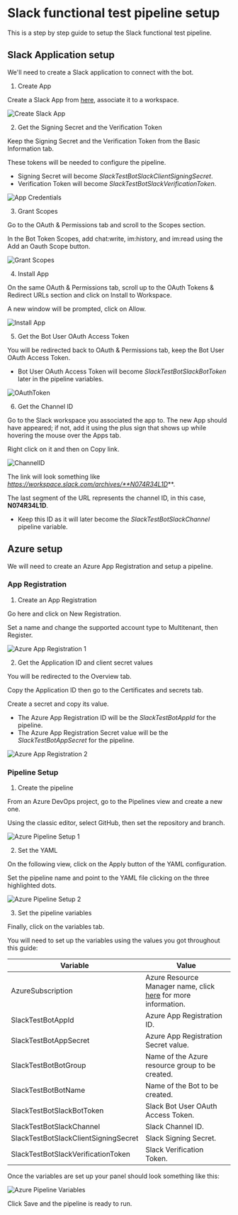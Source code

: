 # Slack functional test pipeline setup

This is a step by step guide to setup the Slack functional test pipeline.

## Slack Application setup

We'll need to create a Slack application to connect with the bot.

1. Create App

Create a Slack App from [here](https://api.slack.com/apps), associate it to a workspace.

![Create Slack App](media/SlackCreateSlackApp.png)

2. Get the Signing Secret and the Verification Token

Keep the Signing Secret and the Verification Token from the Basic Information tab.

These tokens will be needed to configure the pipeline.

- Signing Secret will become *SlackTestBotSlackClientSigningSecret*.
- Verification Token will become *SlackTestBotSlackVerificationToken*.

![App Credentials](media/SlackAppCredentials.png)

3. Grant Scopes

Go to the OAuth & Permissions tab and scroll to the Scopes section.

In the Bot Token Scopes, add chat:write, im:history, and im:read using the Add an Oauth Scope button.

![Grant Scopes](media/SlackGrantScopes.png)

4. Install App

On the same OAuth & Permissions tab, scroll up to the OAuth Tokens & Redirect URLs section and click on Install to Workspace.

A new window will be prompted, click on Allow.

![Install App](media/SlackInstallApp.png)

5. Get the Bot User OAuth Access Token

You will be redirected back to OAuth & Permissions tab, keep the Bot User OAuth Access Token.

- Bot User OAuth Access Token will become *SlackTestBotSlackBotToken* later in the pipeline variables.

![OAuthToken](media/SlackOAuthToken.png)

6. Get the Channel ID

Go to the Slack workspace you associated the app to. The new App should have appeared; if not, add it using the plus sign that shows up while hovering the mouse over the Apps tab.

Right click on it and then on Copy link.

![ChannelID](media/SlackChannelID.png)

The link will look something like *https://workspace.slack.com/archives/**N074R34L1D***.

The last segment of the URL represents the channel ID, in this case, **N074R34L1D**.

- Keep this ID as it will later become the *SlackTestBotSlackChannel* pipeline variable.

## Azure setup

We will need to create an Azure App Registration and setup a pipeline.

### App Registration

1. Create an App Registration

Go here and click on New Registration.

Set a name and change the supported account type to Multitenant, then Register.

![Azure App Registration 1](media/AzureAppRegistration1.png)

2. Get the Application ID and client secret values

You will be redirected to the Overview tab.

Copy the Application ID then go to the Certificates and secrets tab.

Create a secret and copy its value.

- The Azure App Registration ID will be the *SlackTestBotAppId* for the pipeline.
- The Azure App Registration Secret value will be the *SlackTestBotAppSecret* for the pipeline.

![Azure App Registration 2](media/AzureAppRegistration2.png)

### Pipeline Setup

1. Create the pipeline

From an Azure DevOps project, go to the Pipelines view and create a new one.

Using the classic editor, select GitHub, then set the repository and branch.

![Azure Pipeline Setup 1](media/AzurePipelineSetup1.png)

2. Set the YAML

On the following view, click on the Apply button of the YAML configuration.

Set the pipeline name and point to the YAML file clicking on the three highlighted dots.

![Azure Pipeline Setup 2](media/AzurePipelineSetup2.png)

3. Set the pipeline variables

Finally, click on the variables tab.

You will need to set up the variables using the values you got throughout this guide:

|Variable|Value|
|---|---|
| AzureSubscription | Azure Resource Manager name, click [here](https://docs.microsoft.com/en-us/azure/azure-resource-manager/management/overview) for more information. |
| SlackTestBotAppId | Azure App Registration ID. |
| SlackTestBotAppSecret | Azure App Registration Secret value. |
| SlackTestBotBotGroup | Name of the Azure resource group to be created. |
| SlackTestBotBotName | Name of the Bot to be created. |
| SlackTestBotSlackBotToken | Slack Bot User OAuth Access Token. |
| SlackTestBotSlackChannel | Slack Channel ID. |
| SlackTestBotSlackClientSigningSecret | Slack Signing Secret. |
| SlackTestBotSlackVerificationToken | Slack Verification Token. |

Once the variables are set up your panel should look something like this:

![Azure Pipeline Variables](media/AzurePipelineVariables.png)

Click Save and the pipeline is ready to run.
